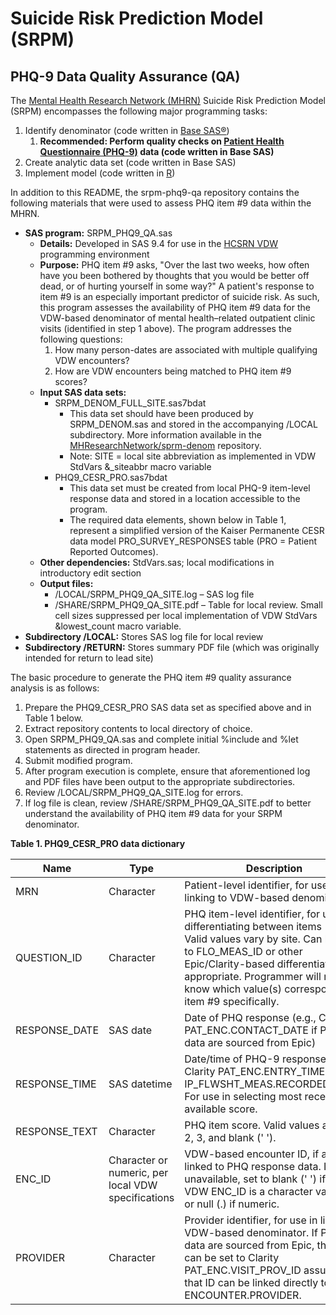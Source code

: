 # Suicide Risk Prediction Model (SRPM)
## PHQ-9 Data Quality Assurance (QA)

The [Mental Health Research Network (MHRN)](http://hcsrn.org/mhrn/en/) Suicide Risk Prediction Model (SRPM) encompasses the following major programming tasks:

1. Identify denominator (code written in [Base SAS®](http://www.sas.com/en_us/software/base-sas.html))
    1. **Recommended: Perform quality checks on [Patient Health Questionnaire (PHQ-9)](https://www.ncbi.nlm.nih.gov/pmc/articles/PMC1495268/) data (code written in Base SAS)**
2. Create analytic data set (code written in Base SAS)
3. Implement model (code written in [R](https://www.r-project.org/))

In addition to this README, the srpm-phq9-qa repository contains the following materials that were used to assess PHQ item #9 data within the MHRN.

* **SAS program:** SRPM_PHQ9_QA.sas
    * **Details:** Developed in SAS 9.4 for use in the [HCSRN VDW](http://www.hcsrn.org/en/Tools%20&%20Materials/VDW/) programming environment
    * **Purpose:** PHQ item #9 asks, "Over the last two weeks, how often have you been bothered by thoughts that you would be better off dead, or of hurting yourself in some way?" A patient's response to item #9 is an especially important predictor of suicide risk. As such, this program assesses the availability of PHQ item #9 data for the VDW-based denominator of mental health–related outpatient clinic visits (identified in step 1 above). The program addresses the following questions:
	    1. How many person-dates are associated with multiple qualifying VDW encounters?
		2. How are VDW encounters being matched to PHQ item #9 scores?
    * **Input SAS data sets:** 
	    * SRPM_DENOM_FULL_SITE.sas7bdat
            * This data set should have been produced by SRPM_DENOM.sas and stored in the accompanying /LOCAL subdirectory. More information available in the [MHResearchNetwork/sprm-denom](https://github.com/MHResearchNetwork/srpm-denom) repository.
		    * Note: SITE = local site abbreviation as implemented in VDW StdVars &_siteabbr macro variable
		* PHQ9_CESR_PRO.sas7bdat
		    * This data set must be created from local PHQ-9 item-level response data and stored in a location accessible to the program.
            * The required data elements, shown below in Table 1, represent a simplified version of the Kaiser Permanente CESR data model PRO_SURVEY_RESPONSES table (PRO = Patient Reported Outcomes). 
    * **Other dependencies:** StdVars.sas; local modifications in introductory edit section
    * **Output files:**
        * /LOCAL/SRPM_PHQ9_QA_SITE.log – SAS log file
        * /SHARE/SRPM_PHQ9_QA_SITE.pdf – Table for local review. Small cell sizes suppressed per local implementation of VDW StdVars &lowest_count macro variable.
* **Subdirectory /LOCAL:** Stores SAS log file for local review
* **Subdirectory /RETURN:** Stores summary PDF file (which was originally intended for return to lead site)

The basic procedure to generate the PHQ item #9 quality assurance analysis is as follows:

1. Prepare the PHQ9_CESR_PRO SAS data set as specified above and in Table 1 below.
2. Extract repository contents to local directory of choice.
3. Open SRPM_PHQ9_QA.sas and complete initial %include and %let statements as directed in program header.
4. Submit modified program.
5. After program execution is complete, ensure that aforementioned log and PDF files have been output to the appropriate subdirectories.
6. Review /LOCAL/SRPM_PHQ9_QA_SITE.log for errors.
7. If log file is clean, review /SHARE/SRPM_PHQ9_QA_SITE.pdf to better understand the availability of PHQ item #9 data for your SRPM denominator.

**Table 1. PHQ9_CESR_PRO data dictionary**

Name | Type | Description
--- | --- | ---
MRN | Character | Patient-level identifier, for use in linking to VDW-based denominator
QUESTION_ID | Character | PHQ item-level identifier, for use in differentiating between items 1–9. Valid values vary by site. Can be set to FLO_MEAS_ID or other Epic/Clarity-based differentiator if appropriate. Programmer will need to know which value(s) correspond to item #9 specifically.
RESPONSE_DATE | SAS date | Date of PHQ response (e.g., Clarity PAT_ENC.CONTACT_DATE if PHQ data are sourced from Epic)
RESPONSE_TIME | SAS datetime | Date/time of PHQ-9 response (e.g., Clarity PAT_ENC.ENTRY_TIME or IP_FLWSHT_MEAS.RECORDED_TIME). For use in selecting most recent available score.
RESPONSE_TEXT | Character | PHQ item score. Valid values are 0, 1, 2, 3, and blank (' ').
ENC_ID | Character or numeric, per local VDW specifications | VDW-based encounter ID, if already linked to PHQ response data. If unavailable, set to blank (' ') if your VDW ENC_ID is a character variable or null (.) if numeric.
PROVIDER | Character | Provider identifier, for use in linking to VDW-based denominator. If PHQ data are sourced from Epic, this field can be set to Clarity PAT_ENC.VISIT_PROV_ID assuming that ID can be linked directly to VDW ENCOUNTER.PROVIDER.
